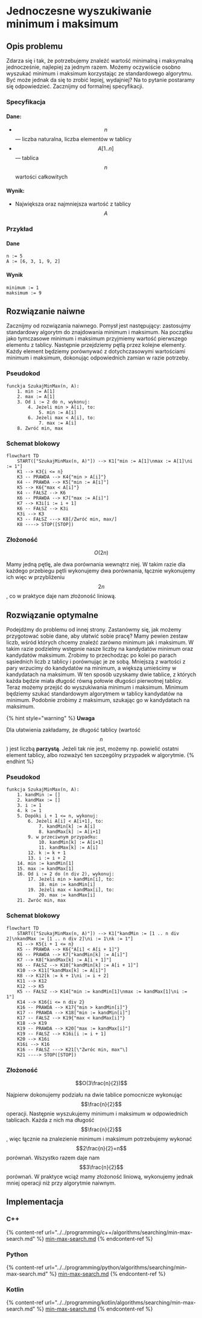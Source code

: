 # Jednoczesne wyszukiwanie minimum i maksimum

## Opis problemu

Zdarza się i tak, że potrzebujemy znaleźć wartość minimalną i maksymalną jednocześnie, najlepiej za jednym razem. Możemy oczywiście osobno wyszukać minimum i maksimum korzystając ze standardowego algorytmu. Być może jednak da się to zrobić lepiej, wydajniej? Na to pytanie postaramy się odpowiedzieć. Zacznijmy od formalnej specyfikacji.

### Specyfikacja

#### Dane:

* $$n$$ — liczba naturalna, liczba elementów w tablicy
* $$A[1..n]$$ — tablica $$n$$ wartości całkowitych

#### Wynik:

* Największa oraz najmniejsza wartość z tablicy $$A$$

### Przykład

#### Dane

```
n := 5
A := [6, 3, 1, 9, 2]
```

#### Wynik

```
minimum := 1
maksimum := 9
```

## Rozwiązanie naiwne

Zacznijmy od rozwiązania naiwnego. Pomysł jest następujący: zastosujmy standardowy algorytm do znajdowania minimum i maksimum. Na początku jako tymczasowe minimum i maksimum przyjmiemy wartość pierwszego elementu z tablicy. Następnie przejdziemy pętlą przez kolejne elementy. Każdy element będziemy porównywać z dotychczasowymi wartościami minimum i maksimum, dokonując odpowiednich zamian w razie potrzeby.

### Pseudokod

```
funckja SzukajMinMax(n, A):
    1. min := A[1]
    2. max := A[1]
    3. Od i := 2 do n, wykonuj:
        4. Jeżeli min > A[i], to:
            5. min := A[i]
        6. Jeżeli max < A[i], to:
            7. max := A[i]
    8. Zwróć min, max
```

### Schemat blokowy

```mermaid
flowchart TD
	START(["SzukajMinMax(n, A)"]) --> K1["min := A[1]\nmax := A[1]\ni := 1"]
	K1 --> K3{i <= n}
	K3 -- PRAWDA --> K4{"min > A[i]"}
	K4 -- PRAWDA --> K5["min := A[i]"]
	K5 --> K6{"max < A[i]"}
	K4 -- FAŁSZ --> K6
	K6 -- PRAWDA --> K7["max := A[i]"]
	K7 --> K3i[i := i + 1]
	K6 -- FAŁSZ --> K3i
	K3i --> K3
	K3 -- FAŁSZ ---> K8[/Zwróć min, max/]
	K8 ----> STOP([STOP])
```

### Złożoność

$$O(2n)$$ 

Mamy jedną pętlę, ale dwa porównania wewnątrz niej. W takim razie dla każdego przebiegu pętli wykonujemy dwa porównania, łącznie wykonujemy ich więc w przybliżeniu $$2n$$, co w praktyce daje nam złożoność liniową.

## Rozwiązanie optymalne

Podejdźmy do problemu od innej strony. Zastanówmy się, jak możemy przygotować sobie dane, aby ułatwić sobie pracę? Mamy pewien zestaw liczb, wśród których chcemy znaleźć zarówno minimum jak i maksimum. W takim razie podzielmy wstępnie nasze liczby na kandydatów minimum oraz kandydatów maksimum. Zrobimy to przechodząc po kolei po parach sąsiednich liczb z tablicy i porównując je ze sobą. Mniejszą z wartości z pary wrzucimy do kandydatów na minimum, a większą umieścimy w kandydatach na maksimum. W ten sposób uzyskamy dwie tablice, z których każda będzie miała długość równą połowie długości pierwotnej tablicy. Teraz możemy przejść do wyszukiwania minimum i maksimum. Minimum będziemy szukać standardowym algorytmem w tablicy kandydatów na minimum. Podobnie zrobimy z maksimum, szukając go w kandydatach na maksimum.

{% hint style="warning" %}
**Uwaga**

Dla ułatwienia zakładamy, że długość tablicy (wartość $$n$$) jest liczbą **parzystą**. Jeżeli tak nie jest, możemy np. powielić ostatni element tablicy, albo rozważyć ten szczególny przypadek w algorytmie.
{% endhint %}

### Pseudokod

```
funkcja SzukajMinMax(n, A):
    1. kandMin := []
    2. kandMax := []
    3. i := 1
    4. k := 1
    5. Dopóki i + 1 <= n, wykonuj:
        6. Jeżeli A[i] < A[i+1], to:
            7. kandMin[k] := A[i]
            8. kandMax[k] := A[i+1]
        9. w przeciwnym przypadku:
            10. kandMin[k] := A[i+1]
            11. kandMax[k] := A[i]
        12. k := k + 1
        13. i := i + 2
    14. min := kandMin[1]
    15. max := kandMax[1]
    16. Od i := 2 do (n div 2), wykonuj:
        17. Jeżeli min > kandMin[i], to:
            18. min := kandMin[i]
        19. Jeżeli max < kandMax[i], to:
            20. max := kandMax[i]
    21. Zwróc min, max
```

### Schemat blokowy

```mermaid
flowchart TD
	START(["SzukajMinMax(n, A)"]) --> K1["kandMin := [1 .. n div 2]\nkandMax := [1 .. n div 2]\ni := 1\nk := 1"]
	K1 --> K5{i + 1 <= n}
	K5 -- PRAWDA --> K6{"A[i] < A[i + 1]"}
	K6 -- PRAWDA --> K7["kandMin[k] := A[i]"]
	K7 --> K8["kandMax[k] := A[i + 1]"]
	K6 -- FAŁSZ --> K10["kandMin[k] := A[i + 1]"]
	K10 --> K11["kandMax[k] := A[i]"]
	K8 --> K12[k := k + 1\ni := i + 2]
	K11 --> K12
	K12 --> K5
	K5 -- FAŁSZ --> K14["min := kandMin[1]\nmax := kandMax[1]\ni := 1"]
	K14 --> K16{i <= n div 2}
	K16 -- PRAWDA --> K17{"min > kandMin[i]"}
	K17 -- PRAWDA --> K18["min := kandMin[i]"]
	K17 -- FAŁSZ --> K19{"max < kandMax[i]"}
	K18 --> K19
	K19 -- PRAWDA --> K20["max := kandMax[i]"]
	K19 -- FAŁSZ --> K16i[i := i + 1]
	K20 --> K16i
	K16i --> K16
	K16 -- FAŁSZ ---> K21[\"Zwróc min, max"\]
	K21 ----> STOP([STOP])
```

### Złożoność

$$O(3\frac{n}{2})$$ 

Najpierw dokonujemy podziału na dwie tablice pomocnicze wykonując $$\frac{n}{2}$$ operacji. Następnie wyszukujemy minimum i maksimum w odpowiednich tablicach. Każda z nich ma długość $$\frac{n}{2}$$, więc łącznie na znalezienie minimum i maksimum potrzebujemy wykonać $$2\frac{n}{2}=n$$ porównań. Wszystko razem daje nam $$3\frac{n}{2}$$ porównań. W praktyce wciąż mamy złożoność liniową, wykonujemy jednak mniej operacji niż przy algorytmie naiwnym.

## Implementacja

### C++

{% content-ref url="../../programming/c++/algorithms/searching/min-max-search.md" %}
[min-max-search.md](../../programming/c++/algorithms/searching/min-max-search.md)
{% endcontent-ref %}

### Python

{% content-ref url="../../programming/python/algorithms/searching/min-max-search.md" %}
[min-max-search.md](../../programming/python/algorithms/searching/min-max-search.md)
{% endcontent-ref %}

### Kotlin

{% content-ref url="../../programming/kotlin/algorithms/searching/min-max-search.md" %}
[min-max-search.md](../../programming/kotlin/algorithms/searching/min-max-search.md)
{% endcontent-ref %}